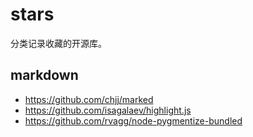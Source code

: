 # stars
分类记录收藏的开源库。

## markdown

* https://github.com/chjj/marked
* https://github.com/isagalaev/highlight.js
* https://github.com/rvagg/node-pygmentize-bundled

